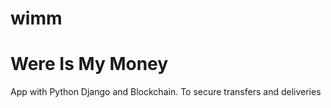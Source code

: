 # wimm
# Were Is My Money

App with Python Django and Blockchain.
To secure transfers and deliveries
